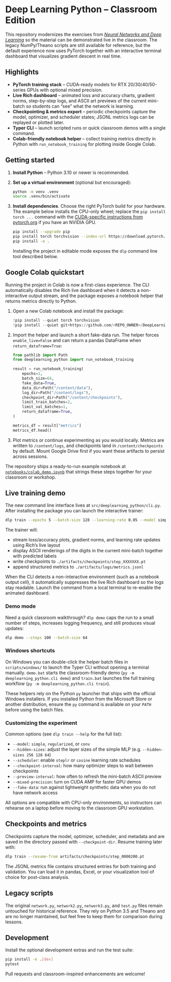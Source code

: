 # Deep Learning Python – Classroom Edition

This repository modernizes the exercises from [*Neural Networks and Deep Learning*](http://neuralnetworksanddeeplearning.com/chap1.html) so the material can be demonstrated live in the classroom.  The legacy NumPy/Theano scripts are still available for reference, but the default experience now uses PyTorch together with an interactive terminal dashboard that visualizes gradient descent in real time.

## Highlights

- **PyTorch training stack** – CUDA-ready models for RTX 20/30/40/50-series GPUs with optional mixed precision.
- **Live Rich dashboard** – animated loss and accuracy charts, gradient norms, step-by-step logs, and ASCII art previews of the current mini-batch so students can “see” what the network is learning.
- **Checkpointing & metrics export** – periodic checkpoints capture the model, optimizer, and scheduler states; JSONL metrics logs can be replayed or plotted later.
- **Typer CLI** – launch scripted runs or quick classroom demos with a single command.
- **Colab-friendly notebook helper** – collect training metrics directly in Python with `run_notebook_training` for plotting inside Google Colab.

## Getting started

1. **Install Python** – Python 3.10 or newer is recommended.
2. **Set up a virtual environment** (optional but encouraged):

   ```bash
   python -m venv .venv
   source .venv/bin/activate
   ```

3. **Install dependencies**.  Choose the right PyTorch build for your hardware.  The example below installs the CPU-only wheel; replace the `pip install torch ...` command with the [CUDA-specific instructions from pytorch.org](https://pytorch.org/get-started/locally/) if you have an NVIDIA GPU.

   ```bash
   pip install --upgrade pip
   pip install torch torchvision --index-url https://download.pytorch.org/whl/cpu
   pip install -e .
   ```

   Installing the project in editable mode exposes the `dlp` command line tool described below.

## Google Colab quickstart

Running the project in Colab is now a first-class experience. The CLI automatically disables the Rich live dashboard when it detects a non-interactive output stream, and the package exposes a notebook helper that returns metrics directly to Python.

1. Open a new Colab notebook and install the package:

   ```python
   !pip install --quiet torch torchvision
   !pip install --quiet git+https://github.com/<REPO_OWNER>/DeepLearningPython.git
   ```

2. Import the helper and launch a short fake-data run. The helper forces `enable_live=False` and can return a pandas DataFrame when `return_dataframe=True`:

   ```python
   from pathlib import Path
   from deeplearning_python import run_notebook_training

   result = run_notebook_training(
       epochs=1,
       batch_size=64,
       fake_data=True,
       data_dir=Path("/content/data"),
       log_dir=Path("/content/logs"),
       checkpoint_dir=Path("/content/checkpoints"),
       limit_train_batches=2,
       limit_val_batches=1,
       return_dataframe=True,
   )

   metrics_df = result["metrics"]
   metrics_df.head()
   ```

3. Plot metrics or continue experimenting as you would locally. Metrics are written to `/content/logs`, and checkpoints land in `/content/checkpoints` by default. Mount Google Drive first if you want these artifacts to persist across sessions.

The repository ships a ready-to-run example notebook at [`notebooks/colab_demo.ipynb`](notebooks/colab_demo.ipynb) that strings these steps together for your classroom or workshop.

## Live training demo

The new command line interface lives at `src/deeplearning_python/cli.py`.  After installing the package you can launch the interactive trainer:

```bash
dlp train --epochs 5 --batch-size 128 --learning-rate 0.05 --model simple
```

The trainer will:

- stream loss/accuracy plots, gradient norms, and learning rate updates using Rich’s live layout
- display ASCII renderings of the digits in the current mini-batch together with predicted labels
- write checkpoints to `./artifacts/checkpoints/step_XXXXXXX.pt`
- append structured metrics to `./artifacts/logs/metrics.jsonl`

When the CLI detects a non-interactive environment (such as a notebook output cell), it automatically suppresses the live Rich dashboard so the logs stay readable. Launch the command from a local terminal to re-enable the animated dashboard.

### Demo mode

Need a quick classroom walkthrough?  `dlp demo` caps the run to a small number of steps, increases logging frequency, and still produces visual updates:

```bash
dlp demo --steps 100 --batch-size 64
```

### Windows shortcuts

On Windows you can double-click the helper batch files in `scripts/windows/` to launch the Typer CLI without opening a terminal manually.  `demo.bat` starts the classroom-friendly demo (`py -m deeplearning_python.cli demo`) and `train.bat` launches the full training workflow (`py -m deeplearning_python.cli train`).

These helpers rely on the Python `py` launcher that ships with the official Windows installers.  If you installed Python from the Microsoft Store or another distribution, ensure the `py` command is available on your `PATH` before using the batch files.

### Customizing the experiment

Common options (see `dlp train --help` for the full list):

- `--model`: `simple`, `regularized`, or `conv`
- `--hidden-sizes`: adjust the layer sizes of the simple MLP (e.g. `--hidden-sizes 256 128 64`)
- `--scheduler`: enable `steplr` or `cosine` learning rate schedules
- `--checkpoint-interval`: how many optimizer steps to wait between checkpoints
- `--preview-interval`: how often to refresh the mini-batch ASCII preview
- `--mixed-precision`: turn on CUDA AMP for faster GPU demos
- `--fake-data`: run against lightweight synthetic data when you do not have network access

All options are compatible with CPU-only environments, so instructors can rehearse on a laptop before moving to the classroom GPU workstation.

## Checkpoints and metrics

Checkpoints capture the model, optimizer, scheduler, and metadata and are saved in the directory passed with `--checkpoint-dir`.  Resume training later with:

```bash
dlp train --resume-from artifacts/checkpoints/step_0000200.pt
```

The JSONL metrics file contains structured entries for both training and validation.  You can load it in pandas, Excel, or your visualization tool of choice for post-class analysis.

## Legacy scripts

The original `network.py`, `network2.py`, `network3.py`, and `test.py` files remain untouched for historical reference.  They rely on Python 3.5 and Theano and are no longer maintained, but feel free to keep them for comparison during lessons.

## Development

Install the optional development extras and run the test suite:

```bash
pip install -e .[dev]
pytest
```

Pull requests and classroom-inspired enhancements are welcome!
